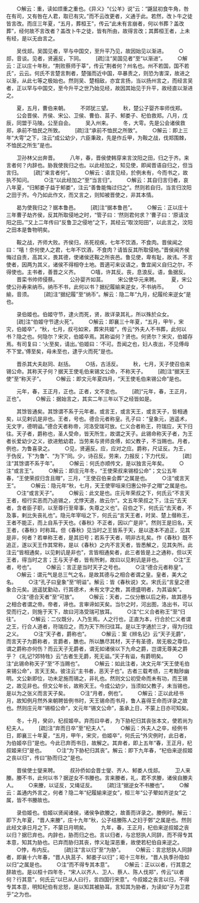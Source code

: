 <!-- { "loadSidebar": true } -->
　　○解云：重，读如烦重之重也。《异义》“《公羊》说”云：“鼷鼠初食牛角，咎在有司，又有咎在人君，取已有灾。”而不云改更者，义通于此。若然，改卜牛之徒皆言改。而庄三年夏，“五月，葬桓王”，传云“此未有言崩者，何以书葬？盖改葬”，经何故不言改者？盖改卜牛之徒，皆有所由，故得言改；其葬桓王者，上未有经，是以无由言之。

　　吴伐郯。吴国见者，罕与中国交，至升平乃见，故因始见以渐进。
　　○郯，音谈。见者，贤遍反，下同。
　　[疏]注“吴国见者”至“以渐进”。
　　○解云：正以庄十年秋，“荆败蔡师于莘”，传云“荆者何？州名也。州不若国，国不若氏”，云云。何氏不言楚言荆者，楚强而近中国，卒暴责之，则恐为害深，故进之以渐，从此七等之极始也。然则吴、楚相敌，亦宜言扬，当以扬州言之，而经言吴者，正以罕与中国交，至今升平之世乃始见经，故因其始见于升平，故经直以渐进之。

　　夏，五月，曹伯来朝。
　　不郊犹三望。
　　秋，楚公子婴齐率师伐郑。
　　公会晋侯、齐侯、宋公、卫侯、曹伯、莒子、邾娄子、杞伯救郑。八月，戊辰，同盟于马陵。公至自会。
　　吴入州来。
　　冬，大雩。先是公会诸侯救郑，承前不恤民之所致。
　　[疏]注“承前不恤民之所致”。
　　○解云：即上三年“大雩”之下，注云“成公幼少，六臣秉政，先是作丘甲，为鞍之战，伐郑围棘，不恤民之所生”是也。

　　卫孙林父出奔晋。
　　八年，春，晋侯使韩穿来言汶阳之田，归之于齐。来言者何？内辞也。胁我使我归之也。以此经加之，知见使，即闻晋语自归之，但当言归。
　　[疏]“来言者何”。
　　○解云：语言见经，於例未有，今而书之，故执不知问。
　　○注“以此经加之”至“当言归”。
　　○解云：其自归言归者，哀八年夏，“归邾娄子益于邾娄”，注云“善鲁能悔过归之”。然则若自归，当言归汶阳之田于齐。今乃如此作文，而又言之，则知被晋使之，非其本情。

　　曷为使我归之？据本鲁邑。
　　[疏]注“据本鲁邑”。
　　○解云：正以庄十三年曹子劫齐侯，反其所取侵地之时，“管子曰：‘然则君何求？’曹子曰：‘原请汶阳之田。’”又上二年传曰“反鲁卫之侵地”之下，其经云“取汶阳田”，以此言之，汶阳之田本是鲁物明矣。

　　鞍之战，齐师大败。齐侯归，吊死视疾，七年不饮酒，不食肉。晋侯闻之曰：“嘻！奈何使人之君，七年不饮酒，不食肉？请皆反其所取侵地。”晋侯闻齐侯悔过自责，高其义，畏其德，使诸侯还鞍之所丧邑。鲁见使，卑有耻，故讳。不言使者，因两为其义，诸侯不得相夺土地。晋適可来议语之，鲁宜闻义自归之尔，不得使也。主书者，善晋之义齐。
　　○嘻，许其反。丧，息浪反。语，鱼据反。
　　晋栾书帅师侵蔡。
　　公孙婴齐如莒。
　　宋公使华元来聘。
　　夏，宋公使公孙寿来纳币。纳币不书，此何以书？据纪履緰来逆女，不书纳币。
　　○緰，音须。
　　[疏]注“据纪履”至“纳币”。解云：隐二年“九月，纪履纶来逆女”是也。

　　录伯姬也。伯姬守节，逮火而死，贤，故详录其礼，所以殊於众女。
　　[疏]注“伯姬守节逮火死”。
　　○解云：即襄三十年夏，“五月，甲午，宋灾，伯姬卒”，“秋，七月，叔弓如宋，葬宋共姬”，传云“外夫人不书葬，此何以书？隐之也。何隐尔？宋灾，伯姬卒焉。其称谥何？贤也。何贤尔？宋灾，伯姬存焉。有司复曰：‘火至矣，请出。’伯姬曰：‘不可。吾闻之也，妇人夜出，不见傅母不下堂。’傅至矣，母未至也，逮乎火而死”是也。

　　晋杀其大夫赵同、赵括。
　　○括，古活反。
　　秋，七月，天子使召伯来锡公命。其称天子何？据天王使毛伯来锡文公命，不称天子。
　　[疏]注“据天王使”至“称天子”。
　　○解云：即文元年夏四月，“天王使毛伯来锡公命”是也。

　　元年，春，王正月，正也。正者，文不变也。
　　[疏]“元年，春，王正月，正也”。
　　○解云：据始言之，其实二年三年以下之经皆如是。

　　其馀皆通矣。其馀谓不系于元年者。或言王，或言天王，或言天子，皆相通矣，以见剌讥是非也。王者，号也。德合元者称皇。孔子曰：“皇象元，逍遥术，无文字，德明谥。”德合天者称帝，河洛受瑞可放。仁义合者称王，符瑞应，天下归往。天子者，爵称也，圣人受命，皆天所生，故谓之天子。此锡命称天子者，为王者长爱幼少之义，欲进勉幼君，当劳来与贤师良傅，如父教子，不当赐也。月者，例也，为鲁喜录之。
　　○见，贤遍反。应，应对之应。爵称，尺证反。为王，于伪反，下“为鲁”、“为下”同。少，诗召反。劳来，力报反；下力代反。
　　[疏]注“其馀谓不系于年”。
　　○解云：何氏亦顺传文，是以独言元年矣。
　　○注“或言王”。
　　○解云：即庄元年冬，“王使荣叔来锡桓公命”；文公五年春，“王使荣叔归含且赗”，三月，“王使召伯来会葬”之属是也。
　　○注“或言天王”。
　　○解云：隐元年“秋，七月，天王使宰咺来归惠公仲子之赗”之属是也。
　　○注“或言天子”。
　　○解云：此文是也。庄元年荣叔之下，何氏云“不言天王者，桓行实恶而乃追锡之，尤悖天道，故云尔”。文五年荣叔之下，注云“去天者，含者臣子职，以至尊行至卑事，失尊之义也”。召伯之下，何氏云“去天者，不及事，剌比失丧礼也”。隐元年宰咺之下，何氏云“言天王者，时吴、楚上僣称王，王者不能正，而上自系于天也。《春秋》不正者，因以广是非”。然则王是旧名，天王者，《春秋》时称耳。但《春秋》见当时之王皆系于天，是以逐本不追正，见其是非，何者？若单称王者，是其旧号；若系于天者，明非古礼矣。作《春秋》既不追正，遂以天王作其常称，是以《春秋》之内不言天者，皆悉解之，见其失所。此注云“皆相通矣，以见剌讥是非也”，言皆相通矣者，此三者皆是上之通称，但以天王者，得当时之言；王与天子者，皆有所剌，故曰以见剌讥是非也。
　　○注“王者，号也”。
　　○解云：言正是当时天子之号也。
　　○注“德合元者称皇”。
　　○解云：谓元气是总三气之名，是故其德与之相合者谓之皇。皇者，美大之名。
　　○注“孔子曰皇象”至“明谥”。解云：皆《春秋说》文。宋氏云“言皇之德象合元矣。逍遥犹勤动，行其德术，未有文字之教，其德盛明者，为其谥矣”。
　　○注“德合天者”至“可放”。
　　○解云：天者，二仪分散以后之称，故其德与之相合者谓之帝。帝者，谛也。言审谛如天矣。当尔之时，河出图，洛出书，可以受而行之，则施于天下，故曰河洛受瑞可放耳。
　　○注“仁义合者称王”至“归往”。
　　○解云：二仪既分，人乃生焉。人之行也，正直为本，行合於仁义者谓之王，行合人道者，符瑞应之，而为天下所归往耳。是以王字通於三才，得为归往之义。
　　○注“天子者，爵称也”。
　　○解云：案《辨名记》云“天子无爵”，而言天子为爵称者，言爵者，醮也。所以醮尽其材，天子有圣德，居无极之尊位，谓之爵称亦何伤？而云天子无爵者，谓无如诸侯以下九命之爵，岂谓无尊美之爵乎？《礼记?郊特牲》云“古者生无爵，死无谥。”天子有谥，有爵明矣。
　　○注“此锡命称天子”至“不当赐也”。
　　○解云：如此注者，决文元年“天王使毛伯来锡公命”，言天王矣。彼注云“主书者，恶天子也”。古者三载考绩，三考黜陟幽明。文公新即位，功未足施而锡之，非礼也。然则文公初受命而未有功，而王锡之，故见非也。但文公年长，故称天王。今成公幼少，当须如父教子，未当锡也，是以为之张义而言天子矣。
　　○注“月者，例也”。
　　○解云：正以此经书月，故知例月然外来朝聘皆例书时，天王锡命而书月，鲁人喜得王命而详录之故也。然则庄元年“锡桓公命”，文元年“锡文公命”，虽承上日，不蒙上日亦可知矣。

　　冬，十月，癸卯，杞叔姬卒。弃而曰卒者，为下胁杞归其丧张本文，使若尚为杞夫人。
　　[疏]注“弃而日卒”至“杞夫人”。
　　○解云：外夫人之卒，经例书日，即襄三十年夏，“五月，甲午，宋灾，伯姬卒”，何氏云“外灾例时，此日者，为伯姬卒日”是也。今此已弃而书日，故解之。其弃者，即上五年“春，王正月，杞叔姬来归”是也。
　　○注“为下胁杞归其丧”。解云：即下九年春，“杞伯来逆叔姬之丧以归”，传曰“胁而归之”是也。

　　晋侯使士燮来聘。
　　叔孙侨如会晋士燮、齐人、邾娄人伐郯。
　　卫人来媵。媵不书，此何以书？据逆女不书媵也。言来媵者，礼，君不求媵，诸侯自媵夫人。
　　○来媵，以证反，又绳证反。
　　[疏]注“据逆女不书媵也”。
　　○解云：盖通内外言之，何者？隐二年“纪履緰来逆女”，桓三年“公子翚如齐逆女”之属，皆不书媵故也。

　　录伯姬也。伯姬以贤闻诸侯，诸侯争欲媵之，故善而详录之。媵例时。解云：即下九年夏，“晋人来媵”，庄十九年“秋，公子结媵陈人之妇于鄄”之属是也。然则此经文承日月之下，不蒙日月明矣。
　　九年，春，王正月，杞伯来逆叔姬之丧以归？据巳弃也。内辞也，胁而归之也。言以归者，与忿怒执人同辞，而不得专其本意，知其为胁也。已弃而胁归其丧，悖义耻深恶重，故使若杞伯自来逆之。
　　○悖，布内反。
　　[疏]注“言以归”至“为胁”。
　　○解云：言忿怒执人同辞者，即襄十六年春，“晋人执莒子、邾娄子以归”；昭十三年秋，“晋人执季孙隐如以归”之属是也。
　　○注“而不得专其本意”。
　　○解云：正以以者，行其意之辞故也。是以桓十四年冬，“宋人以齐人、卫人、蔡人、陈人伐郑”，传云“以者何？行其意”，何氏云“以巳从人曰行，言四国行宋意”。今叔姬之丧言以归，不得专其本意，明知杞伯有忿怒，是以知其被胁耳。言知其为胁者，为读如“子为卫君乎”之为也。

